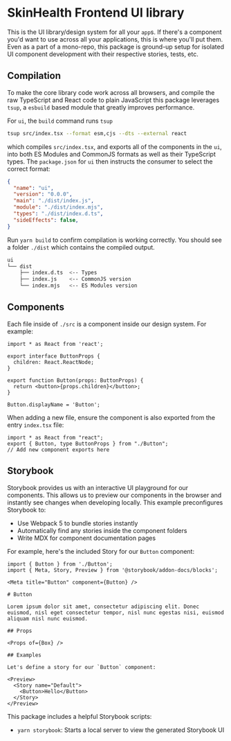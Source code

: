 # SkinHealth Frontend UI library

This is the UI library/design system for all your `app`s. If there's a component you'd want to use across all your applications, this is where you'll put them. Even as a part of a mono-repo, this package is ground-up setup for isolated UI component development with their respective stories, tests, etc.

## Compilation

To make the core library code work across all browsers, and compile the raw TypeScript and React code to plain JavaScript this package leverages `tsup`, a `esbuild` based module that greatly improves performance.

For `ui`, the `build` command runs `tsup`

```bash
tsup src/index.tsx --format esm,cjs --dts --external react
```

which compiles `src/index.tsx`, and exports all of the components in the `ui`, into both ES Modules and CommonJS formats as well as their TypeScript types. The `package.json` for `ui` then instructs the consumer to select the correct format:

```json:ui/package.json
{
  "name": "ui",
  "version": "0.0.0",
  "main": "./dist/index.js",
  "module": "./dist/index.mjs",
  "types": "./dist/index.d.ts",
  "sideEffects": false,
}
```

Run `yarn build` to confirm compilation is working correctly. You should see a folder `./dist` which contains the compiled output.

```bash
ui
└── dist
    ├── index.d.ts  <-- Types
    ├── index.js    <-- CommonJS version
    └── index.mjs   <-- ES Modules version
```

## Components

Each file inside of `./src` is a component inside our design system. For example:

```tsx:./src/Button.tsx
import * as React from 'react';

export interface ButtonProps {
  children: React.ReactNode;
}

export function Button(props: ButtonProps) {
  return <button>{props.children}</button>;
}

Button.displayName = 'Button';
```

When adding a new file, ensure the component is also exported from the entry `index.tsx` file:

```tsx:./src/index.tsx
import * as React from "react";
export { Button, type ButtonProps } from "./Button";
// Add new component exports here
```

## Storybook

Storybook provides us with an interactive UI playground for our components. This allows us to preview our components in the browser and instantly see changes when developing locally. This example preconfigures Storybook to:

- Use Webpack 5 to bundle stories instantly
- Automatically find any stories inside the component folders
- Write MDX for component documentation pages

For example, here's the included Story for our `Button` component:

```md:./src/Button/Button.stories.mdx
import { Button } from './Button';
import { Meta, Story, Preview } from '@storybook/addon-docs/blocks';

<Meta title="Button" component={Button} />

# Button

Lorem ipsum dolor sit amet, consectetur adipiscing elit. Donec euismod, nisl eget consectetur tempor, nisl nunc egestas nisi, euismod aliquam nisl nunc euismod.

## Props

<Props of={Box} />

## Examples

Let's define a story for our `Button` component:

<Preview>
  <Story name="Default">
    <Button>Hello</Button>
  </Story>
</Preview>
```

This package includes a helpful Storybook scripts:

- `yarn storybook`: Starts a local server to view the generated Storybook UI
